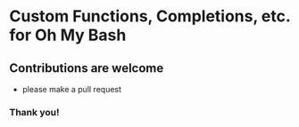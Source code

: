 # Custom Functions, Completions, etc. for Oh My Bash

## Contributions are welcome
- please make a pull request

### Thank you!